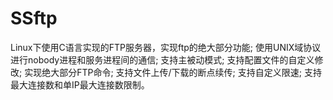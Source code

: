 # SSftp
Linux下使用C语言实现的FTP服务器，实现ftp的绝大部分功能;
使用UNIX域协议进行nobody进程和服务进程间的通信;
支持主被动模式;
支持配置文件的自定义修改;
实现绝大部分FTP命令;
支持文件上传/下载的断点续传;
支持自定义限速;
支持最大连接数和单IP最大连接数限制。
